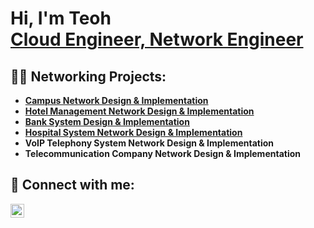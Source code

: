 <h1>Hi, I'm Teoh <br/>
<a href="https://www.linkedin.com/in/teoh-jing-xuan-874495254">Cloud Engineer, Network Engineer</a></h1>

<h2>👨‍💻 Networking Projects:</h2>

- <b>[Campus Network Design & Implementation](https://github.com/Jackiedee1223/CampusNetwork/tree/main)</b>
- <b>[Hotel Management Network Design & Implementation](https://github.com/Jackiedee1223/HMNetwork/tree/main)</b>
- <b>[Bank System Design & Implementation](https://github.com/Jackiedee1223/Bank-Network/tree/main)</b>
- <b>[Hospital System Network Design & Implementation](https://github.com/Jackiedee1223/HSNetwork)</b>
- <b>VoIP Telephony System Network Design & Implementation</b>
- <b>Telecommunication Company Network Design & Implementation</b>


<h2> 🤳 Connect with me:</h2>

[<img align="left" alt="JoshMadakor | LinkedIn" width="22px" src="https://cdn.jsdelivr.net/npm/simple-icons@v3/icons/linkedin.svg" />][linkedin]

[linkedin]: https://www.linkedin.com/in/teoh-jing-xuan-874495254

<!--
**joshmadakor1/joshmadakor1** is a ✨ _special_ ✨ repository because its `README.md` (this file) appears on your GitHub profile.

Here are some ideas to get you started:

- 🔭 I’m currently working on ...
- 🌱 I’m currently learning ...
- 👯 I’m looking to collaborate on ...
- 🤔 I’m looking for help with ...
- 💬 Ask me about ...
- 📫 How to reach me: ...
- 😄 Pronouns: ...
- ⚡ Fun fact: ...
-->
